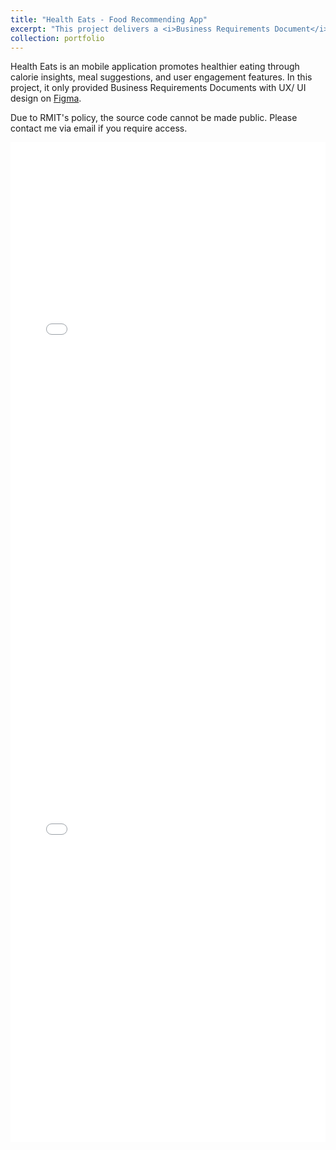 ```yaml
---
title: "Health Eats - Food Recommending App"
excerpt: "This project delivers a <i>Business Requirements Document</i> for a mobile app that promotes healthier eating through calorie insights, meal suggestions, and user engagement features for busy individuals. <br/>"
collection: portfolio
---
```


Health Eats is an mobile application promotes healthier eating through calorie insights, meal suggestions, and user engagement features. In this project, it only provided Business Requirements Documents with UX/ UI design on [Figma](<https://www.figma.com/design/47er1kN4yTiJTJ9I6muEUK/Health-Eats-(Mobile-App)?node-id=427-2280&t=Lm9VePCX1l2C2Maj-1>).

Due to RMIT's policy, the source code cannot be made public. Please contact me via email if you require access.

<embed src="/files/Software Requirements Specification.pdf" type="application/pdf" width="100%" height="800px" />

<embed src="/files/Software Design Document.pdf" type="application/pdf" width="100%" height="800px" />
